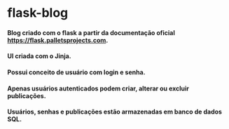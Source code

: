 # flask-blog

#### Blog criado com o flask a partir da documentação oficial https://flask.palletsprojects.com.
#### UI criada com o Jinja.
#### Possui conceito de usuário com login e senha.
#### Apenas usuários autenticados podem criar, alterar ou excluir publicações.
#### Usuários, senhas e publicações estão armazenadas em banco de dados SQL.
